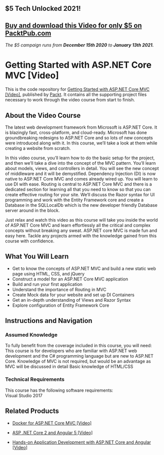 ## $5 Tech Unlocked 2021!
[Buy and download this Video for only $5 on PacktPub.com](https://www.packtpub.com/product/getting-started-with-asp-net-core-mvc-video/9781786461957)
-----
*The $5 campaign         runs from __December 15th 2020__ to __January 13th 2021.__*

# Getting Started with ASP.NET Core MVC [Video]
This is the code repository for [Getting Started with ASP.NET Core MVC [Video]](https://www.packtpub.com/application-development/getting-started-aspnet-core-mvc-video?utm_source=github&utm_medium=repository&utm_campaign=9781786461957), published by [Packt](https://www.packtpub.com/?utm_source=github). It contains all the supporting project files necessary to work through the video course from start to finish.
## About the Video Course
The latest web development framework from Microsoft is ASP.NET Core. It is blazingly fast, cross-platform, and cloud-ready. Microsoft has done groundbreaking redesigns to ASP.NET Core and so lots of new concepts were introduced along with it. In this course, we’ll take a look at them while creating a website from scratch. 

In this video course, you’ll learn how to do the basic setup for the project, and then we’ll take a dive into the concept of the MVC pattern. You’ll learn about models, views, and controllers in detail. You will see the new concept of middleware and it will be demystified. Dependency Injection (DI) is now native to ASP.NET Core MVC and comes already wired up. You will learn to use DI with ease. Routing is central to ASP.NET Core MVC and there is a dedicated section for learning all that you need to know so that you can create effective routing for your site. We’ll discuss the Razor syntax for UI programming and work with the Entity Framework core and create a Database in the SQLLocalDb which is the new developer friendly Database server around in the block.

Just relax and watch this video as this course will take you inside the world of ASP.NET Core MVC and learn effortlessly all the critical and complex concepts without breaking any sweat. ASP.NET core MVC is made fun and easy here. Tackle any projects armed with the knowledge gained from this course with confidence.


<H2>What You Will Learn</H2>
<DIV class=book-info-will-learn-text>
<UL>
<LI>Get to know the concepts of ASP.NET MVC and build a new static web page using HTML, CSS, and jQuery
<LI>Construct a model for an ASP.NET Core MVC application
<LI>Build and run your first application
<LI>Understand the importance of Routing in MVC 
<LI>Create Mock data for your website and set up DI Containers
<LI>Get an in-depth understanding of Views and Razor Syntax
<LI>Explore configuration of Entity Framework Core </LI></UL></DIV>

## Instructions and Navigation
### Assumed Knowledge
To fully benefit from the coverage included in this course, you will need:<br/>
This course is for developers who are familiar with ASP.NET web development and the C# programming language but are new to ASP.NET Core. Knowledge of MVC is not required, but would be an advantage as MVC will be discussed in detail	
Basic knowledge of HTML/CSS

### Technical Requirements
This course has the following software requirements:<br/>
Visual Studio 2017


## Related Products
* [Docker for ASP.NET Core MVC [Video]](https://www.packtpub.com/virtualization-and-cloud/docker-aspnet-core-mvc-video?utm_source=github&utm_medium=repository&utm_campaign=9781788831468)

* [ASP .NET Core 2 and Angular 5 [Video]](https://www.packtpub.com/web-development/asp-net-core-and-angular-5-video?utm_source=github&utm_medium=repository&utm_campaign=9781789531442)

* [Hands-on Application Development with ASP.NET Core and Angular [Video]](https://www.packtpub.com/web-development/hands-application-development-aspnet-core-and-angular-video?utm_source=github&utm_medium=repository&utm_campaign=9781788290449)

